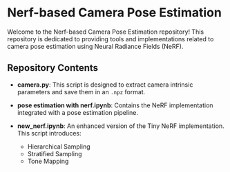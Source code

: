 # Nerf-based Camera Pose Estimation

Welcome to the Nerf-based Camera Pose Estimation repository! This repository is dedicated to providing tools and implementations related to camera pose estimation using Neural Radiance Fields (NeRF).


## Repository Contents

- **camera.py**: This script is designed to extract camera intrinsic parameters and save them in an `.npz` format.

- **pose estimation with nerf.ipynb**: Contains the NeRF implementation integrated with a pose estimation pipeline.

- **new_nerf.ipynb**: An enhanced version of the Tiny NeRF implementation. This script introduces:
  - Hierarchical Sampling
  - Stratified Sampling
  - Tone Mapping


